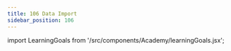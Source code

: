 ```yaml
---
title: 106 Data Import
sidebar_position: 106
---
```


import LearningGoals from '/src/components/Academy/learningGoals.jsx';

<LearningGoals unitName="data_import"/>
